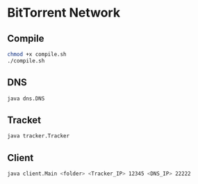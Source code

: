 # BitTorrent Network

## Compile

```bash
chmod +x compile.sh
./compile.sh
```

## DNS

```bash
java dns.DNS
```

## Tracket

```bash
java tracker.Tracker
```

## Client

```bash
java client.Main <folder> <Tracker_IP> 12345 <DNS_IP> 22222
```
